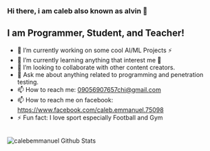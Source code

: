 ### Hi there, i am caleb also known as alvin 👋

## I am Programmer, Student, and Teacher!
- 🔭 I’m currently working on some cool AI/ML Projects ⚡
- 🌱 I’m currently learning anything that interest me 🤔
- 👯 I’m looking to collaborate with other content creators.
- 💬 Ask me about anything related to programming and penetration testing.
- 📫 How to reach me: 09056907657chi@gmail.com 
- 📫 How to reach me on facebook: https://www.facebook.com/caleb.emmanuel.75098
- ⚡ Fun fact: I love sport especially Football and Gym
 <br/>
<img align="left" alt="calebemmanuel Github Stats" src="https://github-readme-stats.vercel.app/api?username=calebemmanuel&show_icons=true&theme=cobalt" />
